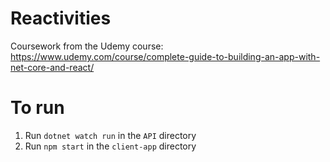 # Reactivities

Coursework from the Udemy course: https://www.udemy.com/course/complete-guide-to-building-an-app-with-net-core-and-react/

# To run 

1. Run `dotnet watch run` in the `API` directory
2. Run `npm start` in the `client-app` directory